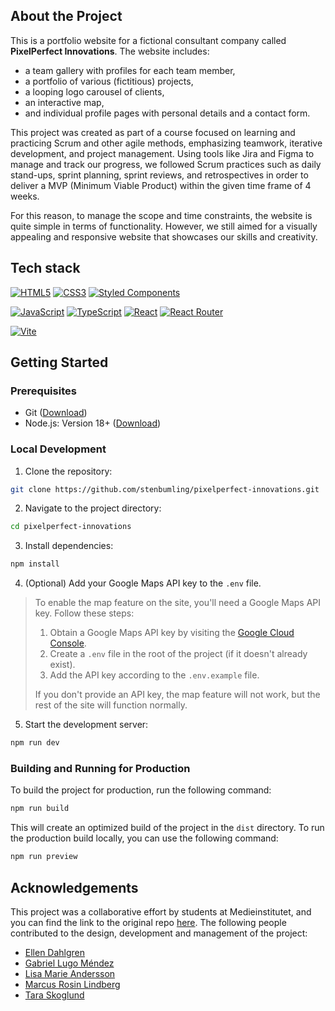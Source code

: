 ## About the Project

This is a portfolio website for a fictional consultant company called **PixelPerfect Innovations**. The website includes:

- a team gallery with profiles for each team member,
- a portfolio of various (fictitious) projects,
- a looping logo carousel of clients,
- an interactive map,
- and individual profile pages with personal details and a contact form.

This project was created as part of a course focused on learning and practicing Scrum and other agile methods, emphasizing teamwork, iterative development, and project management. Using tools like Jira and Figma to manage and track our progress, we followed Scrum practices such as daily stand-ups, sprint planning, sprint reviews, and retrospectives in order to deliver a MVP (Minimum Viable Product) within the given time frame of 4 weeks.

For this reason, to manage the scope and time constraints, the website is quite simple in terms of functionality. However, we still aimed for a visually appealing and responsive website that showcases our skills and creativity.

## Tech stack

[![HTML5](https://img.shields.io/badge/html5-%23E34F26.svg?style=for-the-badge&logo=html5&logoColor=white)](https://developer.mozilla.org/en-US/docs/Web/HTML)
[![CSS3](https://img.shields.io/badge/css3-%231572B6.svg?style=for-the-badge&logo=css3&logoColor=white)](https://developer.mozilla.org/en-US/docs/Web/CSS)
[![Styled Components](https://img.shields.io/badge/styled--components-DB7093?style=for-the-badge&logo=styled-components&logoColor=white)](https://styled-components.com/)

[![JavaScript](https://img.shields.io/badge/javascript-%23323330.svg?style=for-the-badge&logo=javascript&logoColor=%23F7DF1E)](https://developer.mozilla.org/en-US/docs/Web/JavaScript)
[![TypeScript](https://img.shields.io/badge/typescript-%23007ACC.svg?style=for-the-badge&logo=typescript&logoColor=white)](https://www.typescriptlang.org/)
[![React](https://img.shields.io/badge/react-%2320232a.svg?style=for-the-badge&logo=react&logoColor=%2361DAFB)](https://reactjs.org/)
[![React Router](https://img.shields.io/badge/React_Router-CA4245?style=for-the-badge&logo=react-router&logoColor=white)](https://www.npmjs.com/package/react-router)

[![Vite](https://img.shields.io/badge/vite-%23646CFF.svg?style=for-the-badge&logo=vite&logoColor=white)](https://vitejs.dev/)

## Getting Started

### Prerequisites

- Git ([Download](https://git-scm.com/downloads))
- Node.js: Version 18+ ([Download](https://nodejs.org/))

### Local Development

1. Clone the repository:

```bash
git clone https://github.com/stenbumling/pixelperfect-innovations.git
```

2. Navigate to the project directory:

```bash
cd pixelperfect-innovations
```

3. Install dependencies:

```bash
npm install
```

4. (Optional) Add your Google Maps API key to the `.env` file.
> To enable the map feature on the site, you'll need a Google Maps API key. Follow these steps:
>
> 1. Obtain a Google Maps API key by visiting the [Google Cloud Console](https://console.cloud.google.com/).
> 2. Create a `.env` file in the root of the project (if it doesn't already exist).
>3. Add the API key according to the `.env.example` file.
>
> If you don't provide an API key, the map feature will not work, but the rest of the site will function normally.

5. Start the development server:

```bash
npm run dev
```

### Building and Running for Production

To build the project for production, run the following command:

```bash
npm run build
```

This will create an optimized build of the project in the `dist` directory. To run the production build locally, you can use the following command:

```bash
npm run preview
```

## Acknowledgements

This project was a collaborative effort by students at Medieinstitutet, and you can find the link to the original repo [here](https://github.com/scrum-team/scrum-project). The following people contributed to the design, development and management of the project:

- [Ellen Dahlgren](https://github.com/ellensofia)
- [Gabriel Lugo Méndez](https://github.com/gabriel-lugo)
- [Lisa Marie Andersson](https://github.com/lisamarieandersson)
- [Marcus Rosin Lindberg](https://github.com/stenbumling)
- [Tara Skoglund](https://github.com/TaraSkoglund)

